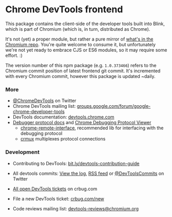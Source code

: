 # Chrome DevTools frontend

This package contains the client-side of the developer tools built into Blink, which is part of Chromium (which is, in turn, distributed as Chrome).

It's not (yet) a proper module, but rather a pure mirror of [what's in the Chromium repo](https://chromium.googlesource.com/chromium/src/+/master/third_party/WebKit/Source/devtools/front_end/). You're quite welcome to consume it, but unfortunately we're not yet ready to embrace CJS or ES6 modules, so it may require some effort. :)

The version number of this npm package (e.g. `1.0.373466`) refers to the Chromium commit position of latest frontend git commit. It's incremented with every Chromium commit, however this package is updated ~daily.

### More
* [@ChromeDevTools] on Twitter
* Chrome DevTools mailing list: [groups.google.com/forum/google-chrome-developer-tools](https://groups.google.com/forum/#!forum/google-chrome-developer-tools)
* DevTools documentation: [devtools.chrome.com](https://devtools.chrome.com)
* [Debugger protocol docs](https://developer.chrome.com/devtools/docs/debugger-protocol) and [Chrome Debugging Protocol Viewer](http://chromedevtools.github.io/debugger-protocol-viewer/)
  * [chrome-remote-interface](https://github.com/cyrus-and/chrome-remote-interface), recommended lib for interfacing with the debugging protocol
  * [crmux](https://github.com/sidorares/crmux) multiplexes protocol connections

### Development
* Contributing to DevTools: [bit.ly/devtools-contribution-guide](http://bit.ly/devtools-contribution-guide)
* All devtools commits: [View the log], [RSS feed] or [@DevToolsCommits] on Twitter
* [All open DevTools tickets] on crbug.com
* File a new DevTools ticket: [crbug.com/new](https://code.google.com/p/chromium/issues/entry?labels=OS-All,Cr-Platform-DevTools,Type-Bug,Pri-2&status=Assigned&summary=DevTools:%20&comment=)
* Code reviews mailing list: [devtools-reviews@chromium.org]

  [devtools-reviews@chromium.org]: https://groups.google.com/a/chromium.org/forum/#!forum/devtools-reviews
  [RSS feed]: https://feeds.peter.sh/chrome-devtools/
  [View the log]: https://chromium.googlesource.com/chromium/src/third_party/WebKit/Source/devtools/+log/master
  [@ChromeDevTools]: http://twitter.com/ChromeDevTools
  [@DevToolsCommits]: http://twitter.com/DevToolsCommits
  [all open DevTools tickets]: http://goo.gl/N6OH9